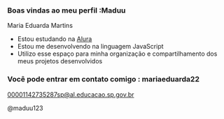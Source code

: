 
### Boas vindas ao meu perfil :Maduu

Maria Eduarda Martins

- Estou estudando na [Alura](https://www.alura.com.br)
- Estou me desenvolvendo na linguagem JavaScript
- Utilizo esse espaço para minha organização e compartilhamento dos meus projetos desenvolvidos

### Você pode entrar em contato comigo : mariaeduarda22

00001142735287sp@al.educacao.sp.gov.br

@maduu123
